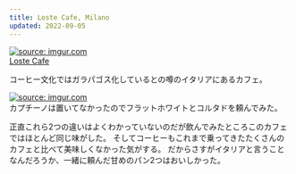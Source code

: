 ```yaml
---
title: Loste Cafe, Milano
updated: 2022-09-05
---
```


<a href="https://imgur.com/ozwX245"><img src="https://i.imgur.com/ozwX245.jpg" title="source: imgur.com" /></a>  
[Loste Cafe](https://lostecafe.com/)

コーヒー文化ではガラパゴス化しているとの噂のイタリアにあるカフェ。

<a href="https://imgur.com/tcdM6Rn"><img src="https://i.imgur.com/tcdM6Rn.jpg" title="source: imgur.com" /></a>  
カプチーノは置いてなかったのでフラットホワイトとコルタドを頼んでみた。

正直これら2つの違いはよくわかっていないのだが飲んでみたところこのカフェではほとんど同じ味がした。
そしてコーヒーもこれまで乗ってきたたくさんのカフェと比べて美味しくなかった気がする。
だからさすがイタリアと言うことなんだろうか、一緒に頼んだ甘めのパン2つはおいしかった。
